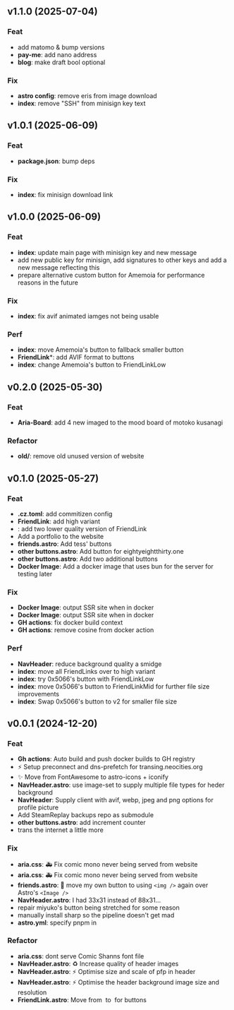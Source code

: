 ## v1.1.0 (2025-07-04)

### Feat

- add matomo & bump versions
- **pay-me**: add nano address
- **blog**: make draft bool optional

### Fix

- **astro config**: remove eris from image download
- **index**: remove "SSH" from minisign key text

## v1.0.1 (2025-06-09)

### Feat

- **package.json**: bump deps

### Fix

- **index**: fix minisign download link

## v1.0.0 (2025-06-09)

### Feat

- **index**: update main page with minisign key and new message
- add new public key for minisign, add signatures to other keys and add a new message reflecting this
- prepare alternative custom button for Amemoia for performance reasons in the future

### Fix

- **index**: fix avif animated iamges not being usable

### Perf

- **index**: move Amemoia's button to fallback smaller button
- **FriendLink***: add AVIF format to buttons
- **index**: change Amemoia's button to FriendLinkLow

## v0.2.0 (2025-05-30)

### Feat

- **Aria-Board**: add 4 new imaged to the mood board of motoko kusanagi

### Refactor

- **old/**: remove old unused version of website

## v0.1.0 (2025-05-27)

### Feat

- **.cz.toml**: add commitizen config
- **FriendLink**: add high variant
- **<FriendLink>**: add two lower quality version of FriendLink
- Add a portfolio to the website
- **friends.astro**: Add tess' buttons
- **other buttons.astro**: Add button for eightyeightthirty.one
- **other buttons.astro**: Add two additional buttons
- **Docker Image**: Add a docker image that uses bun for the server for testing later

### Fix

- **Docker Image**: output SSR site when in docker
- **Docker Image**: output SSR site when in docker
- **GH actions**: fix docker build context
- **GH actions**: remove cosine from docker action

### Perf

- **NavHeader**: reduce background quality a smidge
- **index**: move all FriendLinks over to high variant
- **index**: try 0x5066's button with FriendLinkLow
- **index**: move 0x5066's button to FriendLinkMid for further file size improvements
- **index**: Swap 0x5066's button to v2 for smaller file size

## v0.0.1 (2024-12-20)

### Feat

- **Gh actions**: Auto build and push docker builds to GH registry
- :zap: Setup preconnect and dns-prefetch for transing.neocities.org
- :sparkles: Move from FontAwesome to astro-icons + iconify
- **NavHeader.astro**: use image-set to supply multiple file types for heder background
- **NavHeader**: Supply client with avif, webp, jpeg and png options for profile picture
- Add SteamReplay backups repo as submodule
- **other buttons.astro**: add increment counter
- trans the internet a little more

### Fix

- **aria.css**: :ambulance: Fix comic mono never being served from website
- **aria.css**: :ambulance: Fix comic mono never being served from website
- **friends.astro**: :bug: move my own button to using `<img />` again over Astro's `<Image />`
- **NavHeader.astro**: I had 33x31 instead of 88x31...
- repair miyuko's button being stretched for some reason
- manually install sharp so the pipeline doesn't get mad
- **astro.yml**: specify pnpm in

### Refactor

- **aria.css**: dont serve Comic Shanns font file
- **NavHeader.astro**: :recycle: Increase quality of header images
- **NavHeader.astro**: :zap: Optimise size and scale of pfp in header
- **NavHeader.astro**: :zap: Optimise the header background image size and resolution
- **FriendLink.astro**: Move from <img /> to <Image /> for buttons
